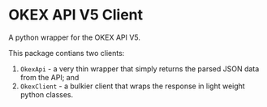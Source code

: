 # OKEX API V5 Client

A python wrapper for the OKEX API V5.

This package contians two clients:

1. `OkexApi` - a very thin wrapper that simply returns the parsed JSON data
   from the API; and
1. `OkexClient` - a bulkier client that wraps the response in light weight
   python classes.

